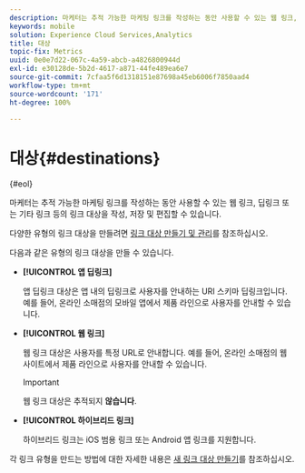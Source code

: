 ```yaml
---
description: 마케터는 추적 가능한 마케팅 링크를 작성하는 동안 사용할 수 있는 웹 링크, 딥링크 또는 기타 링크 등의 링크 대상을 작성, 저장 및 편집할 수 있습니다.
keywords: mobile
solution: Experience Cloud Services,Analytics
title: 대상
topic-fix: Metrics
uuid: 0e0e7d22-067c-4a59-abcb-a4826800944d
exl-id: e30128de-5b2d-4617-a871-44fe489ea6e7
source-git-commit: 7cfaa5f6d1318151e87698a45eb6006f7850aad4
workflow-type: tm+mt
source-wordcount: '171'
ht-degree: 100%

---
```


# 대상{#destinations}

{#eol}

마케터는 추적 가능한 마케팅 링크를 작성하는 동안 사용할 수 있는 웹 링크, 딥링크 또는 기타 링크 등의 링크 대상을 작성, 저장 및 편집할 수 있습니다.

다양한 유형의 링크 대상을 만들려면 [링크 대상 만들기 및 관리](/help/using/acquisition-main/c-manage-link-destinations/c-manage-link-destinations.md)를 참조하십시오.

다음과 같은 유형의 링크 대상을 만들 수 있습니다.

* **[!UICONTROL 앱 딥링크]**

   앱 딥링크 대상은 앱 내의 딥링크로 사용자를 안내하는 URI 스키마 딥링크입니다. 예를 들어, 온라인 소매점의 모바일 앱에서 제품 라인으로 사용자를 안내할 수 있습니다.

* **[!UICONTROL 웹 링크]**

   웹 링크 대상은 사용자를 특정 URL로 안내합니다. 예를 들어, 온라인 소매점의 웹 사이트에서 제품 라인으로 사용자를 안내할 수 있습니다.

   >[!IMPORTANT]
   >
   >웹 링크 대상은 추적되지 **않습니다**.

* **[!UICONTROL 하이브리드 링크]**

   하이브리드 링크는 iOS 범용 링크 또는 Android 앱 링크를 지원합니다.

각 링크 유형을 만드는 방법에 대한 자세한 내용은 [새 링크 대상 만들기](/help/using/acquisition-main/c-manage-link-destinations/t-create-new-app-deep-link-destination.md)를 참조하십시오.
